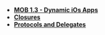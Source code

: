 - **[MOB 1.3 - Dynamic iOs Apps](README.md)**
- **[Closures](Lessons/Lesson2/README.md)**
- **[Protocols and Delegates](Lessons/Lesson3/README.md)**
